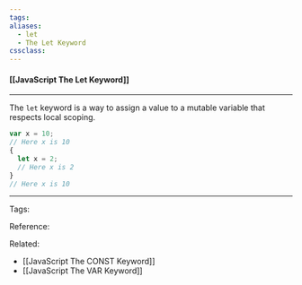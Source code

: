 ```yaml
---
tags:
aliases: 
  - let
  - The Let Keyword
cssclass: 
---
```


#### [[JavaScript The Let Keyword]]

---

The `let` keyword is a way to assign a value to a mutable variable that respects local scoping. 

```js
var x = 10;
// Here x is 10
{
  let x = 2;
  // Here x is 2
}
// Here x is 10
```

---
Tags: 

Reference:

Related:
- [[JavaScript The CONST Keyword]]
- [[JavaScript The VAR Keyword]]
